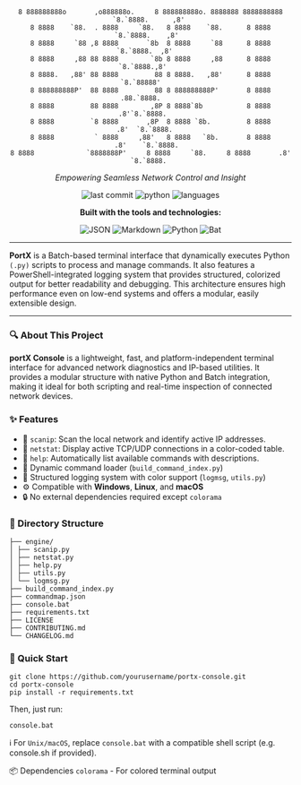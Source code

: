 <div align="center">
 
```
8 888888888o       ,o888888o.     8 888888888o. 8888888 8888888888 `8.`8888.      ,8' 
8 8888    `88.  . 8888     `88.   8 8888    `88.      8 8888        `8.`8888.    ,8'  
8 8888     `88 ,8 8888       `8b  8 8888     `88      8 8888         `8.`8888.  ,8'   
8 8888     ,88 88 8888        `8b 8 8888     ,88      8 8888          `8.`8888.,8'    
8 8888.   ,88' 88 8888         88 8 8888.   ,88'      8 8888           `8.`88888'     
8 888888888P'  88 8888         88 8 888888888P'       8 8888           .88.`8888.     
8 8888         88 8888        ,8P 8 8888`8b           8 8888          .8'`8.`8888.    
8 8888         `8 8888       ,8P  8 8888 `8b.         8 8888         .8'  `8.`8888.   
8 8888          ` 8888     ,88'   8 8888   `8b.       8 8888        .8'    `8.`8888.  
8 8888             `8888888P'     8 8888     `88.     8 8888       .8'      `8.`8888. 
```
 
*Empowering Seamless Network Control and Insight*

![last commit](https://img.shields.io/badge/last%20commit-today-blue)
![python](https://img.shields.io/badge/python-79.9%25-blue)
![languages](https://img.shields.io/badge/languages-2-orange)

**Built with the tools and technologies:**

![JSON](https://img.shields.io/badge/-JSON-000000?style=flat-square&logo=json)
![Markdown](https://img.shields.io/badge/-Markdown-000000?style=flat-square&logo=markdown)
![Python](https://img.shields.io/badge/-Python-3776AB?style=flat-square&logo=python&logoColor=white)
![Bat](https://img.shields.io/badge/-Bat-4EAA25?style=flat-square)

</div>

---

**PortX** is a Batch-based terminal interface that dynamically executes Python `(.py)` scripts to process and manage commands. It also features a PowerShell-integrated logging system that provides structured, colorized output for better readability and debugging.
This architecture ensures high performance even on low-end systems and offers a modular, easily extensible design.

---

### 🔍 About This Project

**portX Console** is a lightweight, fast, and platform-independent terminal interface for advanced network diagnostics and IP-based utilities. It provides a modular structure with native Python and Batch integration, making it ideal for both scripting and real-time inspection of connected network devices.

### ✨ Features

- 🔎 `scanip`: Scan the local network and identify active IP addresses.
- 📶 `netstat`: Display active TCP/UDP connections in a color-coded table.
- 📄 `help`: Automatically list available commands with descriptions.
- 🧩 Dynamic command loader (`build_command_index.py`)
- 🧠 Structured logging system with color support (`logmsg`, `utils.py`)
- ⚙️ Compatible with **Windows**, **Linux**, and **macOS**
- 🔒 No external dependencies required except `colorama`

### 📁 Directory Structure
```
├── engine/
│ ├── scanip.py
│ ├── netstat.py
│ ├── help.py
│ ├── utils.py
│ └── logmsg.py
├── build_command_index.py
├── commandmap.json
├── console.bat
├── requirements.txt
├── LICENSE
├── CONTRIBUTING.md
└── CHANGELOG.md
```

### 🚀 Quick Start

```
git clone https://github.com/yourusername/portx-console.git
cd portx-console
pip install -r requirements.txt
```

Then, just run:
```
console.bat
```

ℹ️ For `Unix/macOS`, replace `console.bat` with a compatible shell script (e.g. console.sh if provided).

📦 Dependencies
`colorama` - For colored terminal output
